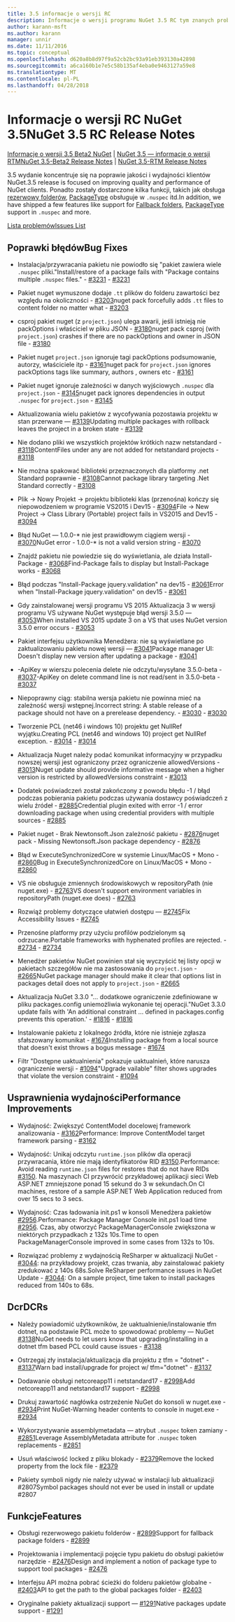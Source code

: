 ```yaml
---
title: 3.5 informacje o wersji RC
description: Informacje o wersji programu NuGet 3.5 RC tym znanych problemów, poprawki, dodatkowe funkcje i dcr.
author: karann-msft
ms.author: karann
manager: unnir
ms.date: 11/11/2016
ms.topic: conceptual
ms.openlocfilehash: d620a8b8d97f9a52cb2bc93a91eb393130a42898
ms.sourcegitcommit: a6ca160b1e7e5c58b135af4eba0e9463127a59e8
ms.translationtype: MT
ms.contentlocale: pl-PL
ms.lasthandoff: 04/28/2018
---
```

# <a name="nuget-35-rc-release-notes"></a><span data-ttu-id="e53c1-103">Informacje o wersji RC NuGet 3.5</span><span class="sxs-lookup"><span data-stu-id="e53c1-103">NuGet 3.5 RC Release Notes</span></span>

<span data-ttu-id="e53c1-104">[Informacje o wersji 3.5 Beta2 NuGet](../release-notes/nuget-3.5-Beta2.md) | [NuGet 3.5 — informacje o wersji RTM](../release-notes/nuget-3.5-RTM.md)</span><span class="sxs-lookup"><span data-stu-id="e53c1-104">[NuGet 3.5-Beta2 Release Notes](../release-notes/nuget-3.5-Beta2.md) | [NuGet 3.5-RTM Release Notes](../release-notes/nuget-3.5-RTM.md)</span></span>

<span data-ttu-id="e53c1-105">3.5 wydanie koncentruje się na poprawie jakości i wydajności klientów NuGet.</span><span class="sxs-lookup"><span data-stu-id="e53c1-105">3.5 release is focused on improving quality and performance of NuGet clients.</span></span> <span data-ttu-id="e53c1-106">Ponadto zostały dostarczone kilka funkcji, takich jak obsługa [rezerwowy folderów](https://github.com/NuGet/Home/issues/2899), [PackageType](https://github.com/NuGet/Home/issues/2476) obsługuje w `.nuspec` itd.</span><span class="sxs-lookup"><span data-stu-id="e53c1-106">In addition, we have shipped a few features like support for [Fallback folders](https://github.com/NuGet/Home/issues/2899), [PackageType](https://github.com/NuGet/Home/issues/2476) support in `.nuspec` and more.</span></span>

[<span data-ttu-id="e53c1-107">Lista problemów</span><span class="sxs-lookup"><span data-stu-id="e53c1-107">Issues List</span></span>](https://github.com/NuGet/Home/issues?q=is%3Aissue+is%3Aclosed+milestone%3A%223.5%20RC")

## <a name="bug-fixes"></a><span data-ttu-id="e53c1-108">Poprawki błędów</span><span class="sxs-lookup"><span data-stu-id="e53c1-108">Bug Fixes</span></span>

* <span data-ttu-id="e53c1-109">Instalacja/przywracania pakietu nie powiodło się "pakiet zawiera wiele `.nuspec` pliki."</span><span class="sxs-lookup"><span data-stu-id="e53c1-109">Install/restore of a package fails with "Package contains multiple `.nuspec` files."</span></span><span data-ttu-id="e53c1-110"> - [#3231](https://github.com/NuGet/Home/issues/3231)</span><span class="sxs-lookup"><span data-stu-id="e53c1-110"> - [#3231](https://github.com/NuGet/Home/issues/3231)</span></span>

* <span data-ttu-id="e53c1-111">Pakiet nuget wymuszone dodaje `.tt` plików do folderu zawartości bez względu na okoliczności - [#3203](https://github.com/NuGet/Home/issues/3203)</span><span class="sxs-lookup"><span data-stu-id="e53c1-111">nuget pack forcefully adds `.tt` files to content folder no matter what - [#3203](https://github.com/NuGet/Home/issues/3203)</span></span>

* <span data-ttu-id="e53c1-112">csproj pakiet nuget (z `project.json`) ulega awarii, jeśli istnieją nie packOptions i właściciel w pliku JSON - [#3180](https://github.com/NuGet/Home/issues/3180)</span><span class="sxs-lookup"><span data-stu-id="e53c1-112">nuget pack csproj (with `project.json`) crashes if there are no packOptions and owner in JSON file - [#3180](https://github.com/NuGet/Home/issues/3180)</span></span>

* <span data-ttu-id="e53c1-113">Pakiet nuget `project.json` ignoruje tagi packOptions podsumowanie, autorzy, właściciele itp - [#3161](https://github.com/NuGet/Home/issues/3161)</span><span class="sxs-lookup"><span data-stu-id="e53c1-113">nuget pack for `project.json` ignores packOptions tags like summary, authors , owners etc - [#3161](https://github.com/NuGet/Home/issues/3161)</span></span>

* <span data-ttu-id="e53c1-114">Pakiet nuget ignoruje zależności w danych wyjściowych `.nuspec` dla `project.json`  -  [#3145](https://github.com/NuGet/Home/issues/3145)</span><span class="sxs-lookup"><span data-stu-id="e53c1-114">nuget pack ignores dependencies in output `.nuspec` for `project.json` - [#3145](https://github.com/NuGet/Home/issues/3145)</span></span>

* <span data-ttu-id="e53c1-115">Aktualizowania wielu pakietów z wycofywania pozostawia projektu w stan przerwane — [#3139](https://github.com/NuGet/Home/issues/3139)</span><span class="sxs-lookup"><span data-stu-id="e53c1-115">Updating multiple packages with rollback leaves the project in a broken state - [#3139](https://github.com/NuGet/Home/issues/3139)</span></span>

* <span data-ttu-id="e53c1-116">Nie dodano pliki we wszystkich projektów krótkich nazw netstandard - [#3118](https://github.com/NuGet/Home/issues/3118)</span><span class="sxs-lookup"><span data-stu-id="e53c1-116">ContentFiles under any are not added for netstandard projects - [#3118](https://github.com/NuGet/Home/issues/3118)</span></span>

* <span data-ttu-id="e53c1-117">Nie można spakować biblioteki przeznaczonych dla platformy .net Standard poprawnie - [#3108](https://github.com/NuGet/Home/issues/3108)</span><span class="sxs-lookup"><span data-stu-id="e53c1-117">Cannot package library targeting .Net Standard correctly - [#3108](https://github.com/NuGet/Home/issues/3108)</span></span>

* <span data-ttu-id="e53c1-118">Plik -> Nowy Projekt -> projektu biblioteki klas (przenośna) kończy się niepowodzeniem w programie VS2015 i Dev15 - [#3094](https://github.com/NuGet/Home/issues/3094)</span><span class="sxs-lookup"><span data-stu-id="e53c1-118">File -> New Project -> Class Library (Portable) project fails in VS2015 and Dev15 - [#3094](https://github.com/NuGet/Home/issues/3094)</span></span>

* <span data-ttu-id="e53c1-119">Błąd NuGet — 1.0.0-\* nie jest prawidłowym ciągiem wersji - [#3070](https://github.com/NuGet/Home/issues/3070)</span><span class="sxs-lookup"><span data-stu-id="e53c1-119">NuGet error - 1.0.0-\* is not a valid version string - [#3070](https://github.com/NuGet/Home/issues/3070)</span></span>

* <span data-ttu-id="e53c1-120">Znajdź pakietu nie powiedzie się do wyświetlania, ale działa Install-Package - [#3068](https://github.com/NuGet/Home/issues/3068)</span><span class="sxs-lookup"><span data-stu-id="e53c1-120">Find-Package fails to display but Install-Package works - [#3068](https://github.com/NuGet/Home/issues/3068)</span></span>

* <span data-ttu-id="e53c1-121">Błąd podczas "Install-Package jquery.validation" na dev15 - [#3061](https://github.com/NuGet/Home/issues/3061)</span><span class="sxs-lookup"><span data-stu-id="e53c1-121">Error when "Install-Package jquery.validation" on dev15 - [#3061](https://github.com/NuGet/Home/issues/3061)</span></span>

* <span data-ttu-id="e53c1-122">Gdy zainstalowanej wersji programu VS 2015 Aktualizacja 3 w wersji programu VS używane NuGet występuje błąd wersji 3.5.0 — [#3053](https://github.com/NuGet/Home/issues/3053)</span><span class="sxs-lookup"><span data-stu-id="e53c1-122">When installed VS 2015 update 3 on a VS that uses NuGet version 3.5.0 error occurs - [#3053](https://github.com/NuGet/Home/issues/3053)</span></span>

* <span data-ttu-id="e53c1-123">Pakiet interfejsu użytkownika Menedżera: nie są wyświetlane po zaktualizowaniu pakietu nowej wersji — [#3041](https://github.com/NuGet/Home/issues/3041)</span><span class="sxs-lookup"><span data-stu-id="e53c1-123">Package manager UI: Doesn't display new version after updating a package - [#3041](https://github.com/NuGet/Home/issues/3041)</span></span>

* <span data-ttu-id="e53c1-124">-ApiKey w wierszu polecenia delete nie odczytu/wysyłane 3.5.0-beta - [#3037](https://github.com/NuGet/Home/issues/3037)</span><span class="sxs-lookup"><span data-stu-id="e53c1-124">-ApiKey on delete command line is not read/sent in 3.5.0-beta - [#3037](https://github.com/NuGet/Home/issues/3037)</span></span>

* <span data-ttu-id="e53c1-125">Niepoprawny ciąg: stabilna wersja pakietu nie powinna mieć na zależność wersji wstępnej.</span><span class="sxs-lookup"><span data-stu-id="e53c1-125">Incorrect string: A stable release of a package should not have on a prerelease dependency.</span></span><span data-ttu-id="e53c1-126"> - [#3030](https://github.com/NuGet/Home/issues/3030)</span><span class="sxs-lookup"><span data-stu-id="e53c1-126"> - [#3030](https://github.com/NuGet/Home/issues/3030)</span></span>

* <span data-ttu-id="e53c1-127">Tworzenie PCL (net46 i windows 10) projektu get NullRef wyjątku.</span><span class="sxs-lookup"><span data-stu-id="e53c1-127">Creating PCL (net46 and windows 10) project get NullRef exception.</span></span><span data-ttu-id="e53c1-128"> - [#3014](https://github.com/NuGet/Home/issues/3014)</span><span class="sxs-lookup"><span data-stu-id="e53c1-128"> - [#3014](https://github.com/NuGet/Home/issues/3014)</span></span>

* <span data-ttu-id="e53c1-129">Aktualizacja Nuget należy podać komunikat informacyjny w przypadku nowszej wersji jest ograniczony przez ograniczenie allowedVersions - [#3013](https://github.com/NuGet/Home/issues/3013)</span><span class="sxs-lookup"><span data-stu-id="e53c1-129">Nuget update should provide informative message when a higher version is restricted by allowedVersions constraint - [#3013](https://github.com/NuGet/Home/issues/3013)</span></span>

* <span data-ttu-id="e53c1-130">Dodatek poświadczeń został zakończony z powodu błędu -1 / błąd podczas pobierania pakietu podczas używania dostawcy poświadczeń z wielu źródeł - [#2885](https://github.com/NuGet/Home/issues/2885)</span><span class="sxs-lookup"><span data-stu-id="e53c1-130">Credential plugin exited with error -1 / error downloading package when using credential providers with multiple sources - [#2885](https://github.com/NuGet/Home/issues/2885)</span></span>

* <span data-ttu-id="e53c1-131">Pakiet nuget - Brak Newtonsoft.Json zależność pakietu - [#2876](https://github.com/NuGet/Home/issues/2876)</span><span class="sxs-lookup"><span data-stu-id="e53c1-131">nuget pack - Missing Newtonsoft.Json package dependency - [#2876](https://github.com/NuGet/Home/issues/2876)</span></span>

* <span data-ttu-id="e53c1-132">Błąd w ExecuteSynchronizedCore w systemie Linux/MacOS + Mono - [#2860](https://github.com/NuGet/Home/issues/2860)</span><span class="sxs-lookup"><span data-stu-id="e53c1-132">Bug in ExecuteSynchronizedCore on Linux/MacOS + Mono - [#2860](https://github.com/NuGet/Home/issues/2860)</span></span>

* <span data-ttu-id="e53c1-133">VS nie obsługuje zmiennych środowiskowych w repositoryPath (nie nuget.exe) - [#2763](https://github.com/NuGet/Home/issues/2763)</span><span class="sxs-lookup"><span data-stu-id="e53c1-133">VS doesn't support environment variables in repositoryPath (nuget.exe does) - [#2763](https://github.com/NuGet/Home/issues/2763)</span></span>

* <span data-ttu-id="e53c1-134">Rozwiąż problemy dotyczące ułatwień dostępu — [#2745](https://github.com/NuGet/Home/issues/2745)</span><span class="sxs-lookup"><span data-stu-id="e53c1-134">Fix Accessibility Issues - [#2745](https://github.com/NuGet/Home/issues/2745)</span></span>

* <span data-ttu-id="e53c1-135">Przenośne platformy przy użyciu profilów podzielonym są odrzucane.</span><span class="sxs-lookup"><span data-stu-id="e53c1-135">Portable frameworks with hyphenated profiles are rejected.</span></span><span data-ttu-id="e53c1-136"> - [#2734](https://github.com/NuGet/Home/issues/2734)</span><span class="sxs-lookup"><span data-stu-id="e53c1-136"> - [#2734](https://github.com/NuGet/Home/issues/2734)</span></span>

* <span data-ttu-id="e53c1-137">Menedżer pakietów NuGet powinien stał się wyczyścić tej listy opcji w pakietach szczegółów nie ma zastosowania do `project.json`  -  [#2665](https://github.com/NuGet/Home/issues/2665)</span><span class="sxs-lookup"><span data-stu-id="e53c1-137">NuGet package manager should make it clear that options list in packages detail does not apply to `project.json` - [#2665](https://github.com/NuGet/Home/issues/2665)</span></span>

* <span data-ttu-id="e53c1-138">Aktualizacja NuGet 3.3.0 "... dodatkowe ograniczenie zdefiniowane w pliku packages.config uniemożliwia wykonanie tej operacji."</span><span class="sxs-lookup"><span data-stu-id="e53c1-138">NuGet 3.3.0 update fails with 'An additional constraint ... defined in packages.config prevents this operation.'</span></span><span data-ttu-id="e53c1-139"> - [#1816](https://github.com/NuGet/Home/issues/1816)</span><span class="sxs-lookup"><span data-stu-id="e53c1-139"> - [#1816](https://github.com/NuGet/Home/issues/1816)</span></span>

* <span data-ttu-id="e53c1-140">Instalowanie pakietu z lokalnego źródła, które nie istnieje zgłasza sfałszowany komunikat - [#1674](https://github.com/NuGet/Home/issues/1674)</span><span class="sxs-lookup"><span data-stu-id="e53c1-140">Installing package from a local source that doesn't exist throws a bogus message - [#1674](https://github.com/NuGet/Home/issues/1674)</span></span>

* <span data-ttu-id="e53c1-141">Filtr "Dostępne uaktualnienia" pokazuje uaktualnień, które narusza ograniczenie wersji - [#1094](https://github.com/NuGet/Home/issues/1094)</span><span class="sxs-lookup"><span data-stu-id="e53c1-141">"Upgrade vailable" filter shows upgrades that violate the version constraint - [#1094](https://github.com/NuGet/Home/issues/1094)</span></span>

## <a name="performance-improvements"></a><span data-ttu-id="e53c1-142">Usprawnienia wydajności</span><span class="sxs-lookup"><span data-stu-id="e53c1-142">Performance Improvements</span></span>

* <span data-ttu-id="e53c1-143">Wydajność: Zwiększyć ContentModel docelowej framework analizowania - [#3162](https://github.com/NuGet/Home/issues/3162)</span><span class="sxs-lookup"><span data-stu-id="e53c1-143">Performance: Improve ContentModel target framework parsing - [#3162](https://github.com/NuGet/Home/issues/3162)</span></span>

* <span data-ttu-id="e53c1-144">Wydajność: Unikaj odczytu `runtime.json` plików dla operacji przywracania, które nie mają identyfikatorów RID [#3150](https://github.com/NuGet/Home/issues/3150).</span><span class="sxs-lookup"><span data-stu-id="e53c1-144">Performance: Avoid reading `runtime.json` files for restores that do not have RIDs [#3150](https://github.com/NuGet/Home/issues/3150).</span></span> <span data-ttu-id="e53c1-145">Na maszynach CI przywrócić przykładowej aplikacji sieci Web ASP.NET zmniejszone ponad 15 sekund do 3 w sekundach.</span><span class="sxs-lookup"><span data-stu-id="e53c1-145">On CI machines, restore of a sample ASP.NET Web Application reduced from over 15 secs to 3 secs.</span></span>

* <span data-ttu-id="e53c1-146">Wydajność: Czas ładowania init.ps1 w konsoli Menedżera pakietów [#2956](https://github.com/NuGet/Home/issues/2956).</span><span class="sxs-lookup"><span data-stu-id="e53c1-146">Performance: Package Manager Console init.ps1 load time [#2956](https://github.com/NuGet/Home/issues/2956).</span></span> <span data-ttu-id="e53c1-147">Czas, aby otworzyć PackageManagerConsole zwiększona w niektórych przypadkach z 132s 10s.</span><span class="sxs-lookup"><span data-stu-id="e53c1-147">Time to open PackageManagerConsole improved in some cases from 132s to 10s.</span></span>

* <span data-ttu-id="e53c1-148">Rozwiązać problemy z wydajnością ReSharper w aktualizacji NuGet - [#3044](https://github.com/NuGet/Home/issues/3044): na przykładowy projekt, czas trwania, aby zainstalować pakiety zredukować z 140s 68s.</span><span class="sxs-lookup"><span data-stu-id="e53c1-148">Solve ReSharper performance issues in NuGet Update - [#3044](https://github.com/NuGet/Home/issues/3044): On a sample project, time taken to install packages reduced from 140s to 68s.</span></span>

## <a name="dcrs"></a><span data-ttu-id="e53c1-149">Dcr</span><span class="sxs-lookup"><span data-stu-id="e53c1-149">DCRs</span></span>

* <span data-ttu-id="e53c1-150">Należy powiadomić użytkowników, że uaktualnienie/instalowanie tfm dotnet, na podstawie PCL może to spowodować problemy — NuGet [#3138](https://github.com/NuGet/Home/issues/3138)</span><span class="sxs-lookup"><span data-stu-id="e53c1-150">NuGet needs to let users know that upgrading/installing in a dotnet tfm based PCL could cause issues - [#3138](https://github.com/NuGet/Home/issues/3138)</span></span>

* <span data-ttu-id="e53c1-151">Ostrzegaj zły instalacja/aktualizacja dla projektu z tfm = "dotnet" - [#3137](https://github.com/NuGet/Home/issues/3137)</span><span class="sxs-lookup"><span data-stu-id="e53c1-151">Warn bad install/upgrade for project w/ tfm="dotnet" - [#3137](https://github.com/NuGet/Home/issues/3137)</span></span>

* <span data-ttu-id="e53c1-152">Dodawanie obsługi netcoreapp11 i netstandard17 - [#2998](https://github.com/NuGet/Home/issues/2998)</span><span class="sxs-lookup"><span data-stu-id="e53c1-152">Add netcoreapp11 and netstandard17 support - [#2998](https://github.com/NuGet/Home/issues/2998)</span></span>

* <span data-ttu-id="e53c1-153">Drukuj zawartość nagłówka ostrzeżenie NuGet do konsoli w nuget.exe - [#2934](https://github.com/NuGet/Home/issues/2934)</span><span class="sxs-lookup"><span data-stu-id="e53c1-153">Print NuGet-Warning header contents to console in nuget.exe - [#2934](https://github.com/NuGet/Home/issues/2934)</span></span>

* <span data-ttu-id="e53c1-154">Wykorzystywanie assemblymetadata — atrybut `.nuspec` token zamiany - [#2851](https://github.com/NuGet/Home/issues/2851)</span><span class="sxs-lookup"><span data-stu-id="e53c1-154">Leverage AssemblyMetadata attribute for `.nuspec` token replacements - [#2851](https://github.com/NuGet/Home/issues/2851)</span></span>

* <span data-ttu-id="e53c1-155">Usuń właściwość locked z pliku blokady - [#2379](https://github.com/NuGet/Home/issues/2379)</span><span class="sxs-lookup"><span data-stu-id="e53c1-155">Remove the locked property from the lock file - [#2379](https://github.com/NuGet/Home/issues/2379)</span></span>

* <span data-ttu-id="e53c1-156">Pakiety symboli nigdy nie należy używać w instalacji lub aktualizacji #2807</span><span class="sxs-lookup"><span data-stu-id="e53c1-156">Symbol packages should not ever be used in install or update #2807</span></span>

## <a name="features"></a><span data-ttu-id="e53c1-157">Funkcje</span><span class="sxs-lookup"><span data-stu-id="e53c1-157">Features</span></span>

* <span data-ttu-id="e53c1-158">Obsługi rezerwowego pakietu folderów - [#2899](https://github.com/NuGet/Home/issues/2899)</span><span class="sxs-lookup"><span data-stu-id="e53c1-158">Support for fallback package folders - [#2899](https://github.com/NuGet/Home/issues/2899)</span></span>

* <span data-ttu-id="e53c1-159">Projektowania i implementacji pojęcie typu pakietu do obsługi pakietów narzędzie - [#2476](https://github.com/NuGet/Home/issues/2476)</span><span class="sxs-lookup"><span data-stu-id="e53c1-159">Design and implement a notion of package type to support tool packages - [#2476](https://github.com/NuGet/Home/issues/2476)</span></span>

* <span data-ttu-id="e53c1-160">Interfejsu API można pobrać ścieżki do folderu pakietów globalne - [#2403](https://github.com/NuGet/Home/issues/2403)</span><span class="sxs-lookup"><span data-stu-id="e53c1-160">API to get the path to the global packages folder - [#2403](https://github.com/NuGet/Home/issues/2403)</span></span>

* <span data-ttu-id="e53c1-161">Oryginalne pakiety aktualizacji support — [#1291](https://github.com/NuGet/Home/issues/1291)</span><span class="sxs-lookup"><span data-stu-id="e53c1-161">Native packages update support - [#1291](https://github.com/NuGet/Home/issues/1291)</span></span>
